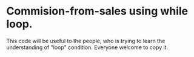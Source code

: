 # Commision-from-sales using while loop. 
This code will be useful to the people, who is trying to learn the understanding of "loop" condition. 
Everyone welcome to copy it.
